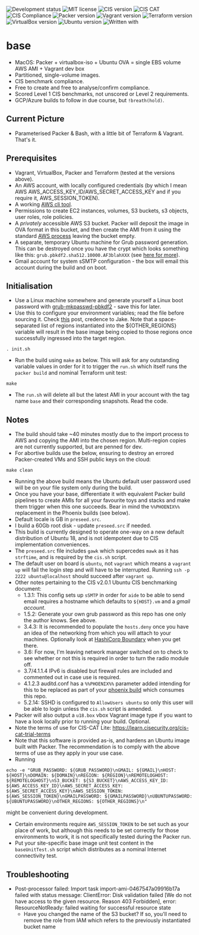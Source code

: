 ![Development status](https://img.shields.io/badge/status-uat-F90.svg?style=for-the-badge)
![MIT license](https://img.shields.io/badge/licence-MIT-ff69b4.svg?style=for-the-badge)
![CIS version](https://img.shields.io/badge/CIS_benchmark-2.0.1-003b5b.svg?style=for-the-badge)
![CIS CAT](https://img.shields.io/badge/CIS_CAT_Lite-4.0.21-003b5b.svg?style=for-the-badge)
![CIS Compliance](https://img.shields.io/badge/CIS_Compliance-100%25-green.svg?style=for-the-badge)
![Packer version](https://img.shields.io/badge/packer-1.7.0-00ACFF.svg?style=for-the-badge)
![Vagrant version](https://img.shields.io/badge/vagrant-2.2.14-1563ff.svg?style=for-the-badge)
![Terraform version](https://img.shields.io/badge/terraform-0.14.7-623CE4.svg?style=for-the-badge)
![VirtualBox version](https://img.shields.io/badge/virtualbox-6.1-red.svg?style=for-the-badge)
![Ubuntu version](https://img.shields.io/badge/ubuntu-18.05LTS-blue.svg?style=for-the-badge)
![Written with](https://img.shields.io/badge/written_with-macOS-333.svg?style=for-the-badge)

# base

* MacOS: Packer + virtualbox-iso + Ubuntu OVA = single EBS volume AWS AMI + Vagrant dev box
* Partitioned, single-volume images.
* CIS benchmark compliance.
* Free to create and free to analyse/confirm compliance.
* Scored Level 1 CIS benchmarks, not unscored or Level 2 requirements.
* GCP/Azure builds to follow in due course, but `!breath(hold)`.

## Current Picture
* Parameterised Packer & Bash, with a little bit of Terraform & Vagrant.  That's it.

## Prerequisites
* Vagrant, VirtualBox, Packer and Terraform (tested at the versions above).
* An AWS account, with locally configured credentials (by which I mean AWS AWS_ACCESS_KEY_ID/AWS_SECRET_ACCESS_KEY and if you require it, AWS_SESSION_TOKEN).
* A working [AWS cli tool](https://docs.aws.amazon.com/cli/latest/userguide/install-cliv2-mac.html).
* Permissions to create EC2 instances, volumes, S3 buckets, s3 objects, user roles, role policies.
* A _privately_ accessible AWS S3 bucket.  Packer will deposit the image in OVA format in this bucket, and then create the AMI from it using the standard [AWS process](https://docs.aws.amazon.com/vm-import/latest/userguide/vmie_prereqs.html) leaving the bucket empty.
* A separate, temporary Ubuntu machine for Grub password generation. This can be destroyed once you have the crypt which looks something like this: `grub.pbkdf2.sha512.10000.AF3blahXXX` (see [here for more](https://sleeplessbeastie.eu/2015/01/06/how-to-password-protect-grub-entries/)).
* Gmail account for system sSMTP configuration - the box will email this account during the build and on boot.

## Initialisation
* Use a Linux machine somewhere and generate yourself a Linux boot password with [grub-mkpasswd-pbkdf2](https://www.gnu.org/software/grub/manual/grub/html_node/Invoking-grub_002dmkpasswd_002dpbkdf2.html) - save this for later.
* Use this to configure your environment variables; read the file before sourcing it.  Check [this](https://rzn.id.au/tech/converting-an-ova-to-an-amazon-ami/) post, credence to Jake.  Note that a space-separated list of regions instantiated into the ${OTHER_REGIONS} variable will result in the base image being copied to those regions once successfully ingressed into the target region.
```shell
. init.sh
```
* Run the build using `make` as below. This will ask for any outstanding variable values in order for it to trigger the `run.sh` which itself runs the `packer build` and nominal Terraform unit test:
```shell
make
```
* The `run.sh` will delete all but the latest AMI in your account with the tag name `base` and their corresponding snapshots.  Read the code.

## Notes
* The build should take ~40 minutes mostly due to the import process to AWS and copying the AMI into the chosen region.  Multi-region copies are not currently supported, but are penned for dev.
* For abortive builds use the below, ensuring to destroy an errored Packer-created VMs and SSH public keys on the cloud:
```shell
make clean
```
* Running the above build means the Ubuntu default user password used will be on your file system only during the build.
* Once you have your base, differentiate it with equivalent Packer build pipelines to create AMIs for all your favourite toys and stacks and make them trigger when this one succeeds.  Bear in mind the `%%PHOENIX%%` replacement in the Phoenix builds (see below).
* Default locale is GB in `preseed.src`.
* I build a 60Gb root disk - update `preseed.src` if needed.
* This build is currently designed to operate one-way on a new default distribution of Ubuntu 18, and is not idempotent due to CIS implementation conveniences.
* The `preseed.src` file includes `gawk` which supercedes `mawk` as it has `strftime`, and is required by the `cis.sh` script.
* The default user on board is `ubuntu`, not `vagrant` which means a `vagrant up` will fail the login step and will have to be interrupted. Running `ssh -p 2222 ubuntu@localhost` should succeed after `vagrant up`.
* Other notes pertaining to the CIS v2.0.1 Ubuntu CIS benchmarking document:
  * 1.3.1: This config sets up `sSMTP` in order for `aide` to be able to send email requires a hostname which defaults to `${HOST}.vm` and a _gmail account_.
  * 1.5.2: Generate your own grub password as this repo has one only the author knows. See above.
  * 3.4.3: It is recommended to populate the `hosts.deny` once you have an idea of the networking from which you will attach to your machines. Optionally look at [HashiCorp Boundary](https://www.boundaryproject.io/) when you get there.
  * 3.6: For now, I'm leaving network manager switched on to check to see whether or not this is required in order to turn the radio module off.
  * 3.7/4.1.1.4 IPv6 is disabled but firewall rules are included and commented out in case use is required.
  * 4.1.2.3 auditd.conf has a `%%PHOENIX%%` parameter added intending for this to be replaced as part of your [phoenix build](https://martinfowler.com/bliki/PhoenixServer.html) which consumes this repo.
  * 5.2.14: SSHD is configured to `AllowUsers ubuntu` so only this user will be able to login unless the `cis.sh` script is amended.
* Packer will also output a `u18.box` vbox Vagrant image type if you want to have a look locally prior to running your build. Optional.
* Note the terms of use for CIS-CAT Lite: https://learn.cisecurity.org/cis-cat-trial-terms
* Note that this software is provided as-is, and hardens an Ubuntu image built with Packer.  The recommendation is to comply with the above terms of use as they apply in your use case.
* Running
```shell
echo -e "GRUB_PASSWORD: ${GRUB_PASSWORD}\nGMAIL: ${GMAIL}\nHOST: ${HOST}\nDOMAIN: ${DOMAIN}\nREGION: ${REGION}\nREMOTELOGHOST: ${REMOTELOGHOST}\nS3_BUCKET: ${S3_BUCKET}\nAWS_ACCESS_KEY_ID: ${AWS_ACCESS_KEY_ID}\nAWS_SECRET_ACCESS_KEY: ${AWS_SECRET_ACCESS_KEY}\nAWS_SESSION_TOKEN: ${AWS_SESSION_TOKEN}\nGMAILPASSWORD: ${GMAILPASSWORD}\nUBUNTUPASSWORD: ${UBUNTUPASSWORD}\nOTHER_REGIONS: ${OTHER_REGIONS}\n"
```
might be convenient during development.
* Certain environments require `AWS_SESSION_TOKEN` to be set such as your place of work, but although this needs to be set correctly for those environments to work, it is not specifically tested during the Packer run.
* Put your site-specific base image unit test content in the `baseUnitTest.sh` script which distributes as a nominal Internet connectivity test.

## Troubleshooting
* Post-processor failed: Import task import-ami-0467547a09916b17a failed with status message: ClientError: Disk validation failed [We do not have access to the given resource. Reason 403 Forbidden], error: ResourceNotReady: failed waiting for successful resource state
  * Have you changed the name of the S3 bucket?  If so, you'll need to remove the role from IAM which refers to the previously instantiated bucket name
